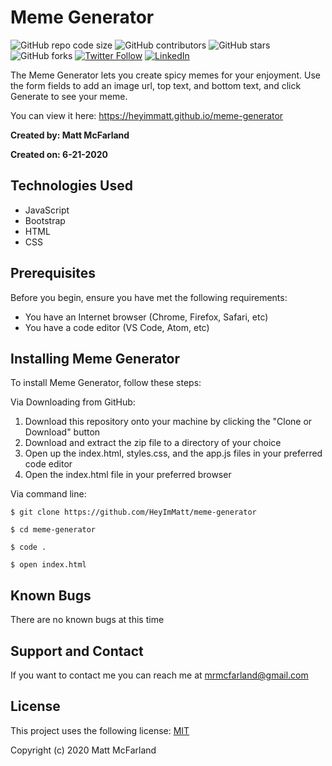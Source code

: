 # Meme Generator

![GitHub repo code size](https://img.shields.io/github/languages/code-size/heyimmatt/meme-generator)
![GitHub contributors](https://img.shields.io/github/contributors/heyimmatt/meme-generator)
![GitHub stars](https://img.shields.io/github/stars/heyimmatt/meme-generator?style=social)
![GitHub forks](https://img.shields.io/github/forks/heyimmatt/meme-generator?style=social)
[![Twitter Follow](https://img.shields.io/twitter/follow/heyimmatt?style=social)](https://twitter.com/heyimmatt)
[![LinkedIn](https://img.shields.io/badge/-LinkedIn-black.svg?style=plastic&logo=linkedin&colorB=2867B2)](https://www.linkedin.com/in/mattmcfarland/)

The Meme Generator lets you create spicy memes for your enjoyment. Use the form fields to add an image url, top text, and bottom text, and click Generate to see your meme.

You can view it here: https://heyimmatt.github.io/meme-generator

**Created by: Matt McFarland**

**Created on: 6-21-2020**

## Technologies Used
- JavaScript
- Bootstrap
- HTML
- CSS

## Prerequisites

Before you begin, ensure you have met the following requirements:
* You have an Internet browser (Chrome, Firefox, Safari, etc)
* You have a code editor (VS Code, Atom, etc)

## Installing Meme Generator

To install Meme Generator, follow these steps:

Via Downloading from GitHub:
1. Download this repository onto your machine by clicking the "Clone or Download" button
2. Download and extract the zip file to a directory of your choice
3. Open up the index.html, styles.css, and the app.js files in your preferred code editor
4. Open the index.html file in your preferred browser

Via command line:
```
$ git clone https://github.com/HeyImMatt/meme-generator

$ cd meme-generator

$ code .

$ open index.html
```

## Known Bugs

There are no known bugs at this time

## Support and Contact

If you want to contact me you can reach me at <mrmcfarland@gmail.com>

## License

This project uses the following license: [MIT](https://opensource.org/licenses/MIT)

Copyright (c) 2020 Matt McFarland
